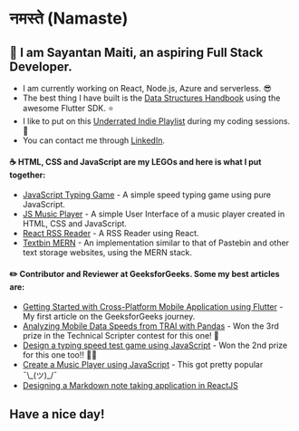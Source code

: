 # नमस्ते (Namaste)

##  👋 I am **Sayantan Maiti**, an aspiring Full Stack Developer.

- I am currently working on React, Node.js, Azure and serverless. :sunglasses:
- The best thing I have built is the [Data Structures Handbook](https://play.google.com/store/apps/details?id=com.bashoverflow.datastructures&hl=en_IN&gl=US) using the awesome Flutter SDK. :star:
- I like to put on this [Underrated Indie Playlist](https://www.youtube.com/playlist?list=PLw9jPysgrp6n0-1VC05Eu7nQWxm4Oej4Y) during my coding sessions. :musical_note:
- You can contact me through [LinkedIn](https://www.linkedin.com/in/sayantan-maiti/).

#### ☕ HTML, CSS and JavaScript are my LEGOs and here is what I put together:

- [JavaScript Typing Game](https://github.com/sayantanm19/js-simple-typing-game) - A simple speed typing game using pure JavaScript.
- [JS Music Player](https://github.com/sayantanm19/js-music-player) - A simple User Interface of a music player created in HTML, CSS and JavaScript.
- [React RSS Reader](https://github.com/sayantanm19/react-rss-reader) - A RSS Reader using React.
- [Textbin MERN](https://github.com/sayantanm19/text-bin-mern) - An implementation similar to that of Pastebin and other text storage websites, using the MERN stack.

#### ✏️ Contributor and Reviewer at **GeeksforGeeks**. Some my best articles are:

- [Getting Started with Cross-Platform Mobile Application using Flutter](https://www.geeksforgeeks.org/getting-started-with-cross-platform-mobile-application-using-flutter/) - My first article on the GeeksforGeeks journey.
- [Analyzing Mobile Data Speeds from TRAI with Pandas](https://www.geeksforgeeks.org/analyzing-mobile-data-speeds-from-trai-with-pandas/) - Won the 3rd prize in the Technical Scripter contest for this one! 🕺
- [Design a typing speed test game using JavaScript](https://www.geeksforgeeks.org/design-a-typing-speed-test-game-using-javascript/) - Won the 2nd prize for this one too!! 🕺🕺
- [Create a Music Player using JavaScript](https://www.geeksforgeeks.org/create-a-music-player-using-javascript/) - This got pretty popular ¯\\\_(ツ)_/¯
- [Designing a Markdown note taking application in ReactJS](https://www.geeksforgeeks.org/designing-a-markdown-note-taking-application-in-reactjs/)

## Have a nice day!
